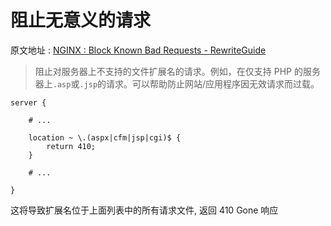 # 阻止无意义的请求

原文地址 : [NGINX : Block Known Bad Requests - RewriteGuide](https://www.rewriteguide.com/nginx-block-known-bad-requests/)
> 阻止对服务器上不支持的文件扩展名的请求。例如，在仅支持 PHP 的服务器上`.asp`或`.jsp`的请求。可以帮助防止网站/应用程序因无效请求而过载。




```nginx
server {
 
    # ...
 
    location ~ \.(aspx|cfm|jsp|cgi)$ {
        return 410;
    }
 
    # ...
 
}
```
这将导致扩展名位于上面列表中的所有请求文件, 返回 410 Gone 响应

